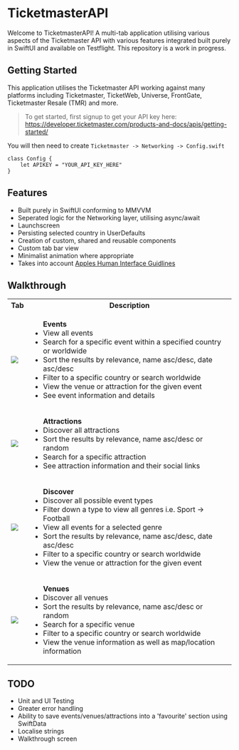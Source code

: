 # TicketmasterAPI
Welcome to TicketmasterAPI! A multi-tab application utilising various aspects of the Ticketmaster API with various features integrated built purely in SwiftUI and available on Testflight. This repository is a work in progress. 

## Getting Started

This application utilises the Ticketmaster API working against many platforms including Ticketmaster, TicketWeb, Universe, FrontGate, Ticketmaster Resale (TMR) and more. 

> To get started, first signup to get your API key here:
https://developer.ticketmaster.com/products-and-docs/apis/getting-started/

You will then need to create `Ticketmaster -> Networking -> Config.swift`
```  
class Config {
    let APIKEY = "YOUR_API_KEY_HERE"
} 
```

## Features
- Built purely in SwiftUI conforming to MMVVM 
- Seperated logic for the Networking layer, utilising async/await
- Launchscreen
- Persisting selected country in UserDefaults
- Creation of custom, shared and reusable components
- Custom tab bar view
- Minimalist animation where appropriate 
- Takes into account [Apples Human Interface Guidlines]([/guides/content/editing-an-existing-page#modifying-front-matter](https://developer.apple.com/design/human-interface-guidelines))


## Walkthrough
<table>
    <tr>
        <th>Tab</th>
        <th>Description</th>
    </tr>
    <tr>
        <td><img src="https://github.com/noumaaaan/TicketmasterAPI/assets/43879032/8eb00d2f-34fa-4303-8c4c-4a6ffb2d9784"></td>
        <td><ul>
            <strong>Events</strong>
            <li>View all events </li>
            <li>Search for a specific event within a specified country or worldwide</li>
            <li>Sort the results by relevance, name asc/desc, date asc/desc</li>
            <li>Filter to a specific country or search worldwide</li>
            <li>View the venue or attraction for the given event</li>
            <li>See event information and details</li>
        </ul></td>
    </tr>
        <tr>          
        <td><img src="https://github.com/noumaaaan/TicketmasterAPI/assets/43879032/c9ae6f2a-1403-4649-bc77-5a8bd4c2e185"></td>
        <td><ul>
            <strong>Attractions</strong>
            <li>Discover all attractions</li>
            <li>Sort the results by relevance, name asc/desc or random</li>
            <li>Search for a specific attraction</li>
            <li>See attraction information and their social links</li>
        </ul></td>
    </tr>
        <tr>
        <td><img src="https://github.com/noumaaaan/TicketmasterAPI/assets/43879032/bac6f1c0-75b7-4d0c-a8cc-e20776a64bd6"></td>
        <td><ul>
            <strong>Discover</strong>
            <li>Discover all possible event types </li>
            <li>Filter down a type to view all genres i.e. Sport -> Football</li>
            <li>View all events for a selected genre</li>
            <li>Sort the results by relevance, name asc/desc, date asc/desc</li>
            <li>Filter to a specific country or search worldwide</li>
            <li>View the venue or attraction for the given event</li>
        </ul></td>
    </tr>
        <tr>
        <td><img src="https://github.com/noumaaaan/TicketmasterAPI/assets/43879032/83ab5c21-d1e9-489d-b1ff-94c518cce2f1"></td>
        <td><ul>
            <strong>Venues</strong>
            <li>Discover all venues </li>
            <li>Sort the results by relevance, name asc/desc or random</li>
            <li>Search for a specific venue</li>
            <li>Filter to a specific country or search worldwide</li>
            <li>View the venue information as well as map/location information</li>
        </ul></td>
    </tr>
</table>

## TODO
- Unit and UI Testing
- Greater error handling
- Ability to save events/venues/attractions into a 'favourite' section using SwiftData
- Localise strings
- Walkthrough screen
